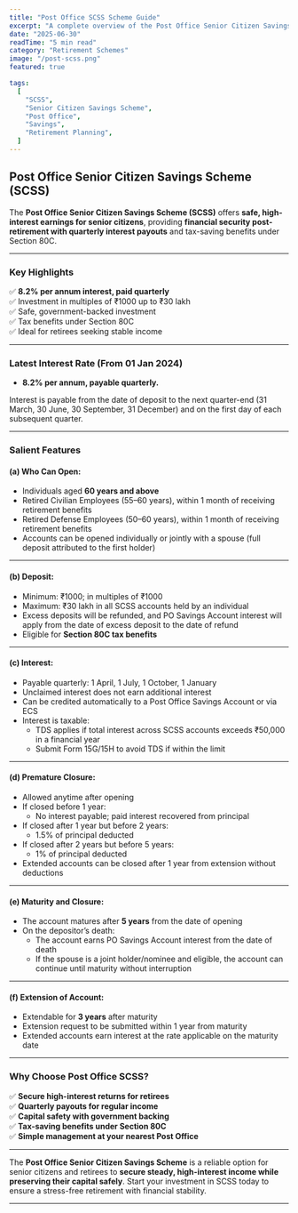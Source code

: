 ```yaml
---
title: "Post Office SCSS Scheme Guide"
excerpt: "A complete overview of the Post Office Senior Citizen Savings Scheme (SCSS) — secure high-interest income for senior citizens with quarterly payouts and tax benefits."
date: "2025-06-30"
readTime: "5 min read"
category: "Retirement Schemes"
image: "/post-scss.png"
featured: true

tags:
  [
    "SCSS",
    "Senior Citizen Savings Scheme",
    "Post Office",
    "Savings",
    "Retirement Planning",
  ]
---
```


## Post Office Senior Citizen Savings Scheme (SCSS)

The **Post Office Senior Citizen Savings Scheme (SCSS)** offers **safe, high-interest earnings for senior citizens**, providing **financial security post-retirement with quarterly interest payouts** and tax-saving benefits under Section 80C.

---

### Key Highlights

✅ **8.2% per annum interest, paid quarterly**  
✅ Investment in multiples of ₹1000 up to ₹30 lakh  
✅ Safe, government-backed investment  
✅ Tax benefits under Section 80C  
✅ Ideal for retirees seeking stable income

---

### Latest Interest Rate (From 01 Jan 2024)

- **8.2% per annum, payable quarterly.**

Interest is payable from the date of deposit to the next quarter-end (31 March, 30 June, 30 September, 31 December) and on the first day of each subsequent quarter.

---

### Salient Features

#### (a) Who Can Open:

- Individuals aged **60 years and above**
- Retired Civilian Employees (55–60 years), within 1 month of receiving retirement benefits
- Retired Defense Employees (50–60 years), within 1 month of receiving retirement benefits
- Accounts can be opened individually or jointly with a spouse (full deposit attributed to the first holder)

---

#### (b) Deposit:

- Minimum: ₹1000; in multiples of ₹1000
- Maximum: ₹30 lakh in all SCSS accounts held by an individual
- Excess deposits will be refunded, and PO Savings Account interest will apply from the date of excess deposit to the date of refund
- Eligible for **Section 80C tax benefits**

---

#### (c) Interest:

- Payable quarterly: 1 April, 1 July, 1 October, 1 January
- Unclaimed interest does not earn additional interest
- Can be credited automatically to a Post Office Savings Account or via ECS
- Interest is taxable:
  - TDS applies if total interest across SCSS accounts exceeds ₹50,000 in a financial year
  - Submit Form 15G/15H to avoid TDS if within the limit

---

#### (d) Premature Closure:

- Allowed anytime after opening
- If closed before 1 year:
  - No interest payable; paid interest recovered from principal
- If closed after 1 year but before 2 years:
  - 1.5% of principal deducted
- If closed after 2 years but before 5 years:
  - 1% of principal deducted
- Extended accounts can be closed after 1 year from extension without deductions

---

#### (e) Maturity and Closure:

- The account matures after **5 years** from the date of opening
- On the depositor’s death:
  - The account earns PO Savings Account interest from the date of death
  - If the spouse is a joint holder/nominee and eligible, the account can continue until maturity without interruption

---

#### (f) Extension of Account:

- Extendable for **3 years** after maturity
- Extension request to be submitted within 1 year from maturity
- Extended accounts earn interest at the rate applicable on the maturity date

---

### Why Choose Post Office SCSS?

✅ **Secure high-interest returns for retirees**  
✅ **Quarterly payouts for regular income**  
✅ **Capital safety with government backing**  
✅ **Tax-saving benefits under Section 80C**  
✅ **Simple management at your nearest Post Office**

---

The **Post Office Senior Citizen Savings Scheme** is a reliable option for senior citizens and retirees to **secure steady, high-interest income while preserving their capital safely**. Start your investment in SCSS today to ensure a stress-free retirement with financial stability.

---
